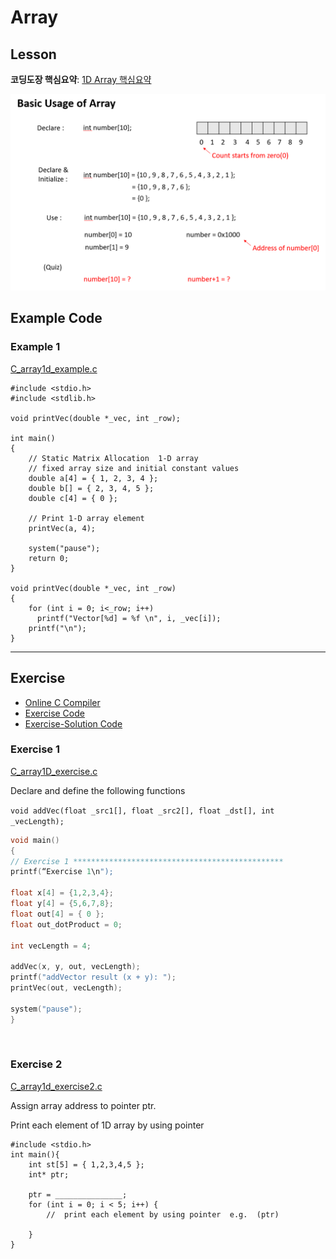 # Array

## Lesson

**코딩도장 핵심요약**: [1D Array 핵심요약](https://dojang.io/mod/page/view.php?id=673)

![](<../../.gitbook/assets/image (73).png>)

## Example Code

### Example 1

[C\_array1d\_example.c](https://github.com/ykkimhgu/Tutorial-C-Program/tree/main/pointer-array)

```
#include <stdio.h>
#include <stdlib.h>

void printVec(double *_vec, int _row);

int main()
{
	// Static Matrix Allocation  1-D array 
	// fixed array size and initial constant values
	double a[4] = { 1, 2, 3, 4 };
	double b[] = { 2, 3, 4, 5 };
	double c[4] = { 0 };

	// Print 1-D array element
	printVec(a, 4);

	system("pause");
	return 0;
}

void printVec(double *_vec, int _row)
{
	for (int i = 0; i<_row; i++)
	  printf("Vector[%d] = %f \n", i, _vec[i]);
	printf("\n");
}
```

***

## Exercise

* [Online C Compiler](https://www.onlinegdb.com/online\_c\_compiler)
* [Exercise Code](https://github.com/ykkimhgu/Tutorial-C-Program/tree/main/pointer-array)
* [Exercise-Solution Code](array.md)

### Exercise 1

[C\_array1D\_exercise.c](https://github.com/ykkimhgu/Tutorial-C-Program/tree/main/pointer-array)

Declare and define the following functions

`void addVec(float _src1[], float _src2[], float _dst[], int _vecLength);`

```cpp
void main() 
{
// Exercise 1 ***********************************************
printf(“Exercise 1\n");

float x[4] = {1,2,3,4};
float y[4] = {5,6,7,8};
float out[4] = { 0 };
float out_dotProduct = 0;

int vecLength = 4;

addVec(x, y, out, vecLength);
printf("addVector result (x + y): ");
printVec(out, vecLength);

system("pause");
}
```

<figure><img src="https://user-images.githubusercontent.com/38373000/187816291-db757178-c52d-46a7-820c-2daa8b926291.png" alt=""><figcaption></figcaption></figure>

### Exercise 2

[C\_array1d\_exercise2.c](https://github.com/ykkimhgu/Tutorial-C-Program/tree/main/pointer-array)

Assign array address to pointer ptr.

Print each element of 1D array by using pointer

```
#include <stdio.h>
int main(){
    int st[5] = { 1,2,3,4,5 };
    int* ptr;
    
    ptr = _______________;     
    for (int i = 0; i < 5; i++) {
        //  print each element by using pointer  e.g.  (ptr)
        
    }
}
```
